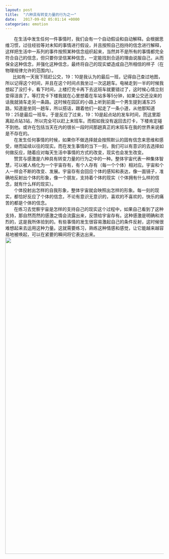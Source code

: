 ```yaml
---
layout: post
title:  "六种具有转变力量的行为之一"
date:   2017-09-02 05:01:14 +0000
categories: emotion
---
```

<div>       在生活中发生任何一件事情时，我们会有一个自动假设和自动解释。会根据思维习惯，过往经验等对未知的事情进行假设，并且按照自己抱持的信念进行解释，这样把生活中一系列的事件按照某种信念组织起来，当然并不是所有的事情都完全符合自己的信念，但只要你坚信某种信念，一定能找到合适的理由说服自己，从而保全这种信念，并强化这种信念，最终将自己的现实塑造成自己所相信的样子（在物理规律允许的范围内）。</div>
<div></div>
<div>      比如有一天我下班赶公交，19：10是我认为的最后一班，记得自己查过地图，所以记得这个时间，并且在这个时间点我坐过一次这趟车。电梯走到一半的时候我想起了没打卡，看下时间，上楼打完卡再下去这班车就要错过了，这时候心情立刻变得沮丧了。等打完卡下楼我就在心里想着在车站多等5分钟，如果公交还没来的话我就骑车走另一条路。这时候在园区的小路上听到前面一个男生提到浦东25路，知道是坐同一趟车，所以搭话，跟着他们一起走了一条小道，从他那知道19：25是最后一班车。于是反应了过来，19：10是起点站的发车时间，而这里距离起点站3站，所以完全可以赶上末班车。而假如我没有返回去打卡，下楼肯定碰不到他。或许在包括当天在内的很长一段时间那趟真正的末班车在我的世界来说都是不存在的。</div>
<div></div>
<div>       在发生任何事情的时候，如果你不做选择就会按照默认的固有信念来思维和感受，继而延续以往的现实。而在发生事情的当下一刻，我们可以有意识的去选择如何做反应，随着应对每天生活中事情的方式的改变，现实也会发生改变。</div>
<div></div>
<div>       赞赏与感激是六种具有转变力量的行为之中的一种。整体宇宙代表一种集体智慧，可以被人格化为一个宇宙存有，有个人存有（每一个个体）相对应。宇宙和个人一样会不断的改变、发展。宇宙存有会回应个体的感知和表达，像一面镜子，准确地反射出个体的形象，像一个朋友，支持着个体的现实（个体拥有什么样的信念，就有什么样的现实）。</div>
<div></div>
<div>       个体投射出怎样的自我形象，整体宇宙就会映照出怎样的形象。每一刻的现实，都恰好反应了个体的信念，不论有意识无意识的，喜欢的不喜欢的，快乐的痛苦的都是个体的信念。</div>
<div></div>
<div>       在练习去觉察宇宙是怎样的支持自己的现实这个过程中，如果自己看到了这种支持，那自然而然的感激之情会流露出来，反馈给宇宙存有。这种感激是明确和浓烈的，这是我所体验到的。有些事情的发生很容易激起自己的条件反射，这时候很难想起来去运用这种力量。这就需要练习，熟练这种情感和感觉，让它能越来越容易地被唤起，可以在紧要的瞬间将它表达出来。</div>
<div><a href="http://www.fengvei.com/wp-content/uploads/2017/08/p2331602567.jpg"><img class="aligncenter size-full wp-image-422" src="http://www.fengvei.com/wp-content/uploads/2017/08/p2331602567.jpg" alt="" width="900" height="1004" /></a></div>